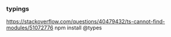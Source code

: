 ### typings
https://stackoverflow.com/questions/40479432/ts-cannot-find-modules/51072776
npm install @types

